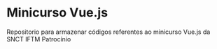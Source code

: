 # Minicurso Vue.js
Repositorio para armazenar códigos referentes ao minicurso Vue.js da SNCT IFTM Patrocínio
